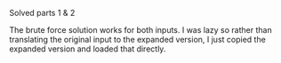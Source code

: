 Solved parts 1 & 2

The brute force solution works for both inputs. I was lazy so rather than translating the original input to the expanded version, I just copied the expanded version and loaded that directly. 